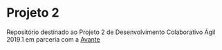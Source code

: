 # Projeto 2
Repositório destinado ao Projeto 2 de Desenvolvimento Colaborativo Ágil 2019.1 em parceria com a [Avante](https://www.avante.com.vc/)
